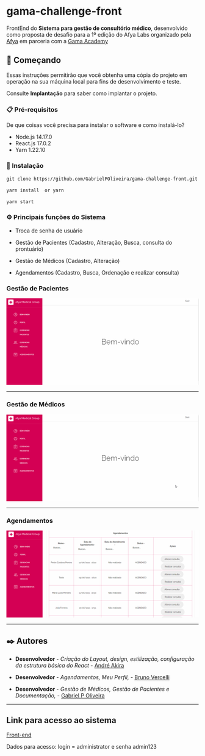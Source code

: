 # gama-challenge-front
FrontEnd do **Sistema para gestão de consultório médico**, desenvolvido como proposta de desafio para a 1º edição do Afya Labs organizado pela [Afya](https://afya.com.br/) em parceria com a [Gama Academy](https://www.gama.academy/)


## 🚀 Começando

Essas instruções permitirão que você obtenha uma cópia do projeto em operação na sua máquina local para fins de desenvolvimento e teste.

Consulte **Implantação** para saber como implantar o projeto.

### 📋 Pré-requisitos

De que coisas você precisa para instalar o software e como instalá-lo?

* Node.js 14.17.0 
* React.js 17.0.2
* Yarn 1.22.10

### 🔧 Instalação

```
git clone https://github.com/GabrielPOliveira/gama-challenge-front.git
```

```
yarn install  or yarn
```

```
yarn start
```

### ⚙️ Principais funções do Sistema

* Troca de senha de usuário

* Gestão de Pacientes (Cadastro, Alteração, Busca, consulta do prontuário)

* Gestão de Médicos (Cadastro, Alteração)

* Agendamentos (Cadastro, Busca, Ordenação e realizar consulta)

### Gestão de Pacientes

<img src="Pacientes.gif"/>

------------------------
### Gestão de Médicos

<img src="Medicos.gif"/>

------------------------
### Agendamentos

<img src="agendamento.gif"/>

------------------------


## ✒️ Autores

* **Desenvolvedor** - *Criação do Layout, design, estilização, configuração da estrutura básica do React* - [André Akira](https://github.com/DevAndreAkira)

* **Desenvolvedor** - *Agendamentos, Meu Perfil,* - [Bruno Vercelli](https://github.com/bjmvercelli)

* **Desenvolvedor** - *Gestão de Médicos, Gestão de Pacientes e Documentação,* - [Gabriel P Oliveira](https://github.com/GabrielPOliveira/)

------------------------
## Link para acesso ao sistema

[Front-end](https://labteam-front.herokuapp.com/)

Dados para acesso: login = administrator  e senha admin123

